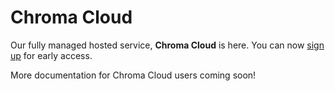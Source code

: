 # Chroma Cloud

Our fully managed hosted service, **Chroma Cloud** is here. You can now [sign up](https://trychroma.com/signup) for early access.

More documentation for Chroma Cloud users coming soon!
